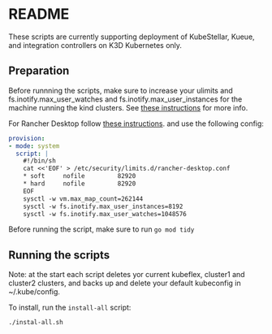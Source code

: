 # README

These scripts are currently supporting deployment of KubeStellar, Kueue, and integration controllers on K3D Kubernetes only.

## Preparation

Before runnning the scripts, make sure to increase your ulimits and
fs.inotify.max_user_watches and fs.inotify.max_user_instances for the machine
running the kind clusters. See [these instructions](https://kind.sigs.k8s.io/docs/user/known-issues/#pod-errors-due-to-too-many-open-files) for more info.

For Rancher Desktop follow [these instructions](https://docs.rancherdesktop.io/how-to-guides/increasing-open-file-limit).
and use the following config:

```yaml
provision:
- mode: system
  script: |
    #!/bin/sh
    cat <<'EOF' > /etc/security/limits.d/rancher-desktop.conf
    * soft     nofile         82920
    * hard     nofile         82920
    EOF
    sysctl -w vm.max_map_count=262144
    sysctl -w fs.inotify.max_user_instances=8192
    sysctl -w fs.inotify.max_user_watches=1048576
```

Before running the script, make sure to run `go mod tidy`


## Running the scripts

Note: at the start each script deletes yor current kubeflex, cluster1 and cluster2 clusters, and
backs up and delete your default kubeconfig in ~/.kube/config.

To install, run the `install-all` script:

```shell
./instal-all.sh
```
